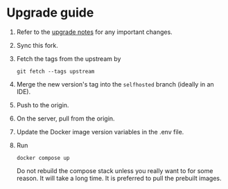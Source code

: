 # Upgrade guide

1. Refer to the [upgrade notes](https://appflowy.com/docs/self-hosters-upgrade-notes) for any important changes.

2. Sync this fork.

3. Fetch the tags from the upstream by
    ```
    git fetch --tags upstream
    ```
   
4. Merge the new version's tag into the `selfhosted` branch (ideally in an IDE).

5. Push to the origin.

6. On the server, pull from the origin.

7. Update the Docker image version variables in the .env file.

8. Run
    ```
    docker compose up
    ```
   Do not rebuild the compose stack unless you really want to for some reason. It will take a long time. It is preferred
   to pull the prebuilt images.
